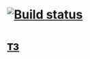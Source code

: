 # [![Build status](https://ci.appveyor.com/api/projects/status/p00m4nuoo3ese13s?svg=true)](https://ci.appveyor.com/project/RussianStupidCode/ahj-dnd)

# [тз](https://github.com/netology-code/ahj-homeworks/tree/simplification/dnd)
